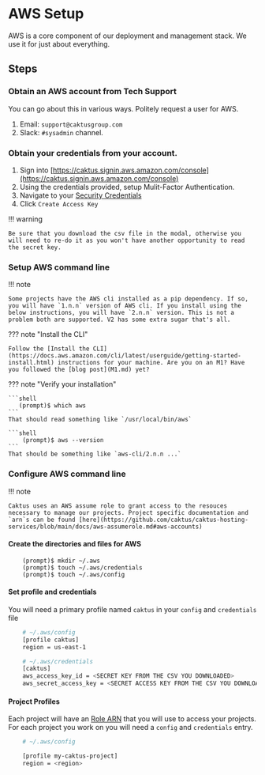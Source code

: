 # AWS Setup

AWS is a core component of our deployment and management stack. We use it for just about everything.

## Steps

### Obtain an AWS account from Tech Support

You can go about this in various ways. Politely request a user for AWS.

1. Email: `support@caktusgroup.com`
1. Slack: `#sysadmin` channel.

### Obtain your credentials from your account.

1. Sign into [https://caktus.signin.aws.amazon.com/console](https://caktus.signin.aws.amazon.com/console)
1. Using the credentials provided, setup Mulit-Factor Authentication.
1. Navigate to your [Security Credentials](https://console.aws.amazon.com/iam/home#/security_credentials)
1. Click `Create Access Key`


!!! warning

    Be sure that you download the csv file in the modal, otherwise you will need to re-do it as you won't have another opportunity to read the secret key.

### Setup AWS command line

!!! note

    Some projects have the AWS cli installed as a pip dependency. If so, you will have `1.n.n` version of AWS cli. If you install using the below instructions, you will have `2.n.n` version. This is not a problem both are supported. V2 has some extra sugar that's all.

??? note "Install the CLI" 

    Follow the [Install the CLI](https://docs.aws.amazon.com/cli/latest/userguide/getting-started-install.html) instructions for your machine. Are you on an M1? Have you followed the [blog post](M1.md) yet?

??? note "Verify your installation"

    ```shell
       (prompt)$ which aws
    ```
    That should read something like `/usr/local/bin/aws`

    ```shell
        (prompt)$ aws --version
    ```
    That should be something like `aws-cli/2.n.n ...`

### Configure AWS command line

!!! note 
    
    Caktus uses an AWS assume role to grant access to the resouces necessary to manage our projects. Project specific documentation and `arn`s can be found [here](https://github.com/caktus/caktus-hosting-services/blob/main/docs/aws-assumerole.md#aws-accounts)

#### Create the directories and files for AWS

```shell
    (prompt)$ mkdir ~/.aws
    (prompt)$ touch ~/.aws/credentials
    (prompt)$ touch ~/.aws/config
```

#### Set profile and credentials 

You will need a primary profile named `caktus` in your `config` and `credentials` file

```bash
    # ~/.aws/config
    [profile caktus]
    region = us-east-1
```

```bash
    # ~/.aws/credentials
    [caktus]
    aws_access_key_id = <SECRET KEY FROM THE CSV YOU DOWNLOADED>
    aws_secret_access_key = <SECRET ACCESS KEY FROM THE CSV YOU DOWNLOADED>
```

#### Project Profiles

Each project will have an [Role ARN](https://github.com/caktus/caktus-hosting-services/blob/main/docs/aws-assumerole.md#aws-accounts) that you will use
to access your projects.  For each project you work on you will need a `config` and `credentials` entry.

```bash
    # ~/.aws/config

    [profile my-caktus-project]
    region = <region>
```


